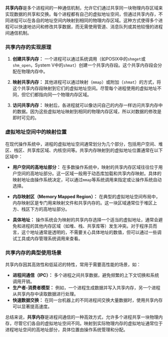 **共享内存**是多个进程间的一种通信机制，允许它们通过共享同一块物理内存区域来实现数据的共享和交换。每个进程都有自己的虚拟地址空间，但通过共享内存，不同进程可以在各自的地址空间内映射到相同的物理内存区域。这种方式使得多个进程可以快速地访问和修改共享数据，而无需使用管道、消息队列或其他较慢的进程间通信机制。

### 共享内存的实现原理

1. **创建共享内存：** 
   一个进程可以通过系统调用（如POSIX中的`shmget`或`shm_open`，System V中的`shmat`）创建一个共享内存段。这个共享内存段会分配在物理内存中。

2. **映射共享内存：** 
   其他进程可以通过映射（`mmap`）或附加（`shmat`）的方式，将这个共享内存段映射到它们的虚拟地址空间。尽管每个进程使用的虚拟地址不同，但它们都指向同一个物理内存区域。

3. **访问共享内存：**
   映射后，各进程就可以像访问自己的内存一样访问共享内存中的数据。因为这些虚拟地址映射到相同的物理内存区域，所以对数据的修改是即时可见的。

### 虚拟地址空间中的映射位置

在现代操作系统中，进程的虚拟地址空间通常划分为几个部分，包括用户空间、堆区、栈区、共享库区域、内核空间等。共享内存映射到的虚拟地址位置通常在以下区域中：

- **用户空间的高地址部分：** 
  在多数操作系统中，映射的共享内存区域往往位于用户空间的高地址部分。这一区域一般用于动态库加载和共享内存映射。具体的映射地址由操作系统决定，可以通过`mmap`等系统调用来指定或让操作系统自动选择。

- **内存映射区（Memory Mapped Region）：** 
  在典型的虚拟地址空间布局中，内存映射区是专门用来映射文件和共享内存的。这一块区域通常位于堆区上方、栈区下方的高地址部分。

- **具体地址：**
  操作系统会为映射的共享内存选择一个适当的虚拟地址，通常会避免和进程的其他内存区域（如堆、栈、共享库等）发生冲突。对于程序员而言，这个地址通常是透明的，不需要关心具体地址的数值，但可以通过一些调试工具或内存管理系统调用来查看。

### 共享内存的典型使用场景

共享内存因其高效性和低延迟的特性，常用于需要高性能的场景，如：

- **进程间通信（IPC）：** 多个进程之间共享数据，避免频繁的上下文切换和系统调用开销。
- **生产者-消费者模型：** 例如，一个进程生成数据并写入共享内存，另一个进程从共享内存中读取数据进行处理。
- **快速数据交换：** 在同一台机器上的不同进程间交换大量数据时，使用共享内存可以显著提高速度。

总结来说，**共享内存**是进程间通信的一种高效方式，允许多个进程共享一块物理内存，尽管它们各自的虚拟地址空间不同。映射到实际物理内存的虚拟地址通常位于进程地址空间的高地址部分，具体位置由操作系统管理和分配。
